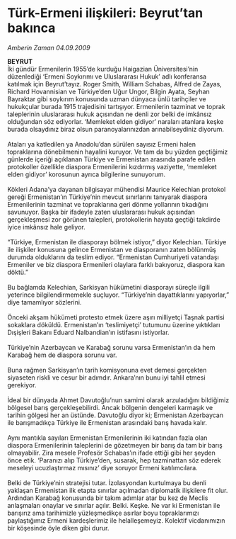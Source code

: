 # Türk-Ermeni ilişkileri: Beyrut’tan bakınca

*Amberin Zaman 04.09.2009*

<div class="taraf_structure_2col_1zq">
<div class="margen_n">



 <p><strong>BEYRUT</strong> <br/>İki gündür Ermenilerin 1955’de kurduğu Haigazian Üniversitesi’nin düzenlediği ‘Ermeni Soykırımı ve Uluslararası Hukuk’ adlı konferansa katılmak için Beyrut’tayız. Roger Smith, William Schabas, Alfred de Zayas, Richard Hovannisian ve Türkiye’den Uğur Ungor, Bilgin Ayata, Seyhan Bayraktar gibi soykırım konusunda uzman dünyaca ünlü tarihçiler ve hukukçular burada 1915 trajedisini tartışıyor. Ermenilerin tazminat ve toprak taleplerinin uluslararası hukuk açısından ne denli zor belki de imkânsız olduğundan söz ediyorlar. ‘Memleket elden gidiyor’ naraları atanlara keşke burada olsaydınız biraz olsun paranoyalarınızdan arınabilseydiniz diyorum. <br/><br/>Ataları ya katledilen ya Anadolu’dan sürülen sayısız Ermeni halen topraklarına dönebilmenin hayalini kuruyor. Ve tam da bu yüzden geçtiğimiz günlerde içeriği açıklanan Türkiye ve Ermenistan arasında parafe edilen protokoller özellikle diaspora Ermenilerini kızdırmış vaziyette, ‘memleket elden gidiyor’ korosunun ayrıca bilgilerine sunuyorum. <br/><br/>Kökleri Adana’ya dayanan bilgisayar mühendisi Maurice Kelechian protokol gereği Ermenistan’ın Türkiye’nin mevcut sınırlarını tanıyarak diaspora Ermenilerinin tazminat ve topraklarına geri dönme yollarının tıkadığını savunuyor. Başka bir ifadeyle zaten uluslararası hukuk açısından gerçekleşmesi zor görünen talepleri, protokollerin hayata geçtiği takdirde iyice imkânsız hale geliyor. <br/><br/>“Türkiye, Ermenistan ile diasporayı bölmek istiyor,” diyor Kelechian. Türkiye ile ilişkiler konusuna gelince Ermenistan ve diasporanın zaten bölünmüş durumda olduklarını da teslim ediyor. “Ermenistan Cumhuriyeti vatandaşı Ermeniler ve biz diaspora Ermenileri olaylara farklı bakıyoruz, diaspora kan döktü.” <br/><br/>Bu bağlamda Kelechian, Sarkisyan hükümetini diasporayı süreçle ilgili yeterince bilgilendirmemekle suçluyor. “Türkiye’nin dayattıklarını yapıyorlar,” diye tamamlıyor sözlerini. <br/><br/>Önceki akşam hükümeti protesto etmek üzere aşırı milliyetçi Taşnak partisi sokaklara döküldü. Ermenistan’ın ‘teslimiyetçi’ tutumunu üzerine yıktıkları Dışişleri Bakanı Eduard Nalbandian’ın istifasını istiyorlar. <br/><br/>Türkiye’nin Azerbaycan ve Karabağ sorunu varsa Ermenistan’ın da hem Karabağ hem de diaspora sorunu var. <br/><br/>Buna rağmen Sarkisyan’ın tarih komisyonuna evet demesi gerçekten siyaseten riskli ve cesur bir adımdır. Ankara’nın bunu iyi tahlil etmesi gerekiyor. <br/><br/>İdeal bir dünyada Ahmet Davutoğlu’nun samimi olarak arzuladığını bildiğimiz bölgesel barış gerçekleşebilirdi. Ancak bölgenin dengeleri karmaşık ve tarihin gölgesi her an üstünde. Davutoğlu diyor ki; Ermenistan Azerbaycan ile barışmadıkça Türkiye ile Ermenistan arasındaki barış havada kalır. <br/><br/>Aynı mantıkla sayıları Ermenistan Ermenilerinin iki katından fazla olan diaspora Ermenilerinin taleplerini de gözetmeyen bir barış da tam bir barış olmayabilir. Zira mesele Profesör Schabas’ın ifade ettiği gibi her şeyden önce etik. ‘Paranızı alıp Türkiye’den, susarak, hep tazminattan söz ederek meseleyi ucuzlaştırmaz mısınız’ diye soruyor Ermeni katılımcılara. <br/><br/>Belki de Türkiye’nin stratejisi tutar. İzolasyondan kurtulmaya bu denli yaklaşan Ermenistan ilk etapta sınırlar açılmadan diplomatik ilişkilere fit olur. Ardından Karabağ konusunda bir takım adımlar atar bu kez de Meclis anlaşmaları onaylar ve sınırlar açılır. Belki. Keşke. Ne var ki Ermenistan ile barışırız ama tarihimizle yüzleşmedikçe asırlar boyu topraklarımızı paylaştığımız Ermeni kardeşlerimiz ile helalleşemeyiz. Kolektif vicdanımızın bir köşesinde öyle diken gibi durur. </p>
<br/>
<br/>
<br/>



<br/>


<div id="taraf_not">
</div>

</div>


</div>
